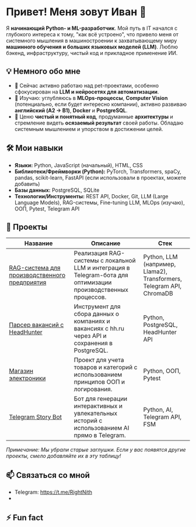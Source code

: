 # Привет! Меня зовут Иван 👋

Я **начинающий Python- и ML-разработчик**. Мой путь в IT начался с глубокого интереса к тому, "как всё устроено", что привело меня от системного мышления в машиностроении к захватывающему миру **машинного обучения и больших языковых моделей (LLM)**. Люблю бэкенд, инфраструктуру, чистый код и прикладное применение ИИ.

## 💡 Немного обо мне
- 🔭 Сейчас активно работаю над pet-проектами, особенно сфокусирован на **LLM и нейросетях для автоматизации**.
- 🌱 Изучаю: углубляюсь в **MLOps-процессы**, **Computer Vision** (потенциально, если будет интересно компании), активно развиваю **английский (A2 → B1)**, **Docker** и **PostgreSQL**.
- 💬 Ценю **чистый и понятный код**, продуманные **архитектуры** и стремление видеть **осязаемый результат** своей работы. Обладаю системным мышлением и упорством в достижении целей.

## 🛠 Мои навыки
- **Языки:** Python, JavaScript (начальный), HTML, CSS
- **Библиотеки/Фреймворки (Python):** PyTorch, Transformers, spaCy, pandas, scikit-learn, FastAPI (если использовали в проектах, можете добавить)
- **Базы данных:** PostgreSQL, SQLite
- **Технологии/Инструменты:** REST API, Docker, Git, LLM (Large Language Models), RAG-системы, Fine-tuning LLM, MLOps (изучаю), ООП, Pytest, Telegram API

## 📂 Проекты

| Название | Описание | Стек |
|----------|----------|------|
| [RAG-система для производственного предприятия](https://github.com/Doczadrot/RPRZbOT) | Реализация RAG-системы с локальной LLM и интеграция в Telegram-бота для оптимизации производственных процессов. | Python, LLM (например, Llama2), Transformers, Telegram API, ChromaDB |
| [Парсер вакансий с HeadHunter](https://github.com/Doczadrot/hh_parser_db) | Инструмент для сбора данных о компаниях и вакансиях с hh.ru через API и сохранения в PostgreSQL. | Python, PostgreSQL, HeadHunter API |
| [Магазин электроники](https://github.com/Doczadrot/Shop_electro) | Проект для учета товаров и категорий с использованием принципов ООП и логирования. | Python, ООП, Pytest |
| [Telegram Story Bot](https://github.com/Doczadrot/telegram-story-bot) | Бот для генерации интерактивных и увлекательных историй с использованием AI прямо в Telegram. | Python, AI, Telegram API, FSM |

*Примечание: Мы убрали старые заглушки. Если у вас появятся другие проекты, смело добавляйте их в эту таблицу!*

## 📫 Связаться со мной
- Telegram: https://t.me/RightNith
-
## ⚡️ Fun fact
